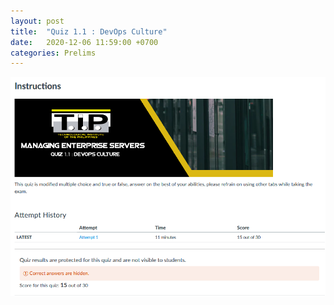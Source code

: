 ```yaml
---
layout: post
title:  "Quiz 1.1 : DevOps Culture"
date:   2020-12-06 11:59:00 +0700
categories: Prelims
---
```

![Quiz 1.1](/assets/img/quiz11.png)
